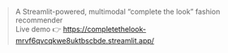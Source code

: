 > A Streamlit-powered, multimodal “complete the look” fashion recommender  
> Live demo 👉 https://completethelook-mrvf6qvcqkwe8uktbscbde.streamlit.app/
